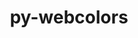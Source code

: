 ---
title: "py-webcolors"
layout: cache
categories: [package, develop-2025-02-02]
meta: {"versions": ["24.11.1"], "compilers": ["gcc@=11.1.0", "gcc@=11.4.0", "oneapi@=2024.2.1"], "oss": ["ubuntu20.04", "ubuntu22.04"], "platforms": ["linux"], "targets": ["neoverse_v2", "x86_64_v3"], "stacks": ["data-vis-sdk", "e4s", "e4s-neoverse-v2", "e4s-oneapi", "root"], "num_specs": 9, "num_specs_by_stack": {"data-vis-sdk": 1, "root": 9, "e4s-neoverse-v2": 2, "e4s": 3, "e4s-oneapi": 3}}
spec_details: [{"hash": "u2kmw6qwexrv5p4azsledl5faudksy7x", "compiler": "gcc@=11.1.0", "versions": ["24.11.1"], "os": "ubuntu20.04", "platform": "linux", "target": "x86_64_v3", "variants": ["build_system=python_pip"], "stacks": ["data-vis-sdk", "root"], "size": "-", "tarball": "https://binaries.spack.io/develop-2025-02-02/build_cache/linux-ubuntu20.04-x86_64_v3/gcc-11.1.0/py-webcolors-24.11.1/linux-ubuntu20.04-x86_64_v3-gcc-11.1.0-py-webcolors-24.11.1-u2kmw6qwexrv5p4azsledl5faudksy7x.spack"}, {"hash": "26ygwqbthux3osqp4jw3dh4d7wiuqr23", "compiler": "gcc@=11.4.0", "versions": ["24.11.1"], "os": "ubuntu22.04", "platform": "linux", "target": "neoverse_v2", "variants": ["build_system=python_pip"], "stacks": ["root", "e4s-neoverse-v2"], "size": "-", "tarball": "https://binaries.spack.io/develop-2025-02-02/build_cache/linux-ubuntu22.04-neoverse_v2/gcc-11.4.0/py-webcolors-24.11.1/linux-ubuntu22.04-neoverse_v2-gcc-11.4.0-py-webcolors-24.11.1-26ygwqbthux3osqp4jw3dh4d7wiuqr23.spack"}, {"hash": "omnuau44sfsejwt7uu62ybh3gipwqymy", "compiler": "gcc@=11.4.0", "versions": ["24.11.1"], "os": "ubuntu22.04", "platform": "linux", "target": "neoverse_v2", "variants": ["build_system=python_pip"], "stacks": ["root", "e4s-neoverse-v2"], "size": "-", "tarball": "https://binaries.spack.io/develop-2025-02-02/build_cache/linux-ubuntu22.04-neoverse_v2/gcc-11.4.0/py-webcolors-24.11.1/linux-ubuntu22.04-neoverse_v2-gcc-11.4.0-py-webcolors-24.11.1-omnuau44sfsejwt7uu62ybh3gipwqymy.spack"}, {"hash": "f5qjx4etdclyfdwjg3zti3g2sav77mxy", "compiler": "gcc@=11.4.0", "versions": ["24.11.1"], "os": "ubuntu22.04", "platform": "linux", "target": "x86_64_v3", "variants": ["build_system=python_pip"], "stacks": ["root", "e4s"], "size": "-", "tarball": "https://binaries.spack.io/develop-2025-02-02/build_cache/linux-ubuntu22.04-x86_64_v3/gcc-11.4.0/py-webcolors-24.11.1/linux-ubuntu22.04-x86_64_v3-gcc-11.4.0-py-webcolors-24.11.1-f5qjx4etdclyfdwjg3zti3g2sav77mxy.spack"}, {"hash": "7bwxdzirl6m6qbpsu3lz5h2yr5e76kqw", "compiler": "gcc@=11.4.0", "versions": ["24.11.1"], "os": "ubuntu22.04", "platform": "linux", "target": "x86_64_v3", "variants": ["build_system=python_pip"], "stacks": ["root", "e4s"], "size": "-", "tarball": "https://binaries.spack.io/develop-2025-02-02/build_cache/linux-ubuntu22.04-x86_64_v3/gcc-11.4.0/py-webcolors-24.11.1/linux-ubuntu22.04-x86_64_v3-gcc-11.4.0-py-webcolors-24.11.1-7bwxdzirl6m6qbpsu3lz5h2yr5e76kqw.spack"}, {"hash": "ewhdpei2oovossfjqnkw7e72kmc4c6sn", "compiler": "gcc@=11.4.0", "versions": ["24.11.1"], "os": "ubuntu22.04", "platform": "linux", "target": "x86_64_v3", "variants": ["build_system=python_pip"], "stacks": ["root", "e4s"], "size": "-", "tarball": "https://binaries.spack.io/develop-2025-02-02/build_cache/linux-ubuntu22.04-x86_64_v3/gcc-11.4.0/py-webcolors-24.11.1/linux-ubuntu22.04-x86_64_v3-gcc-11.4.0-py-webcolors-24.11.1-ewhdpei2oovossfjqnkw7e72kmc4c6sn.spack"}, {"hash": "ufvexed3dabj6asirz3kfmjqynewj4zz", "compiler": "oneapi@=2024.2.1", "versions": ["24.11.1"], "os": "ubuntu22.04", "platform": "linux", "target": "x86_64_v3", "variants": ["build_system=python_pip"], "stacks": ["root", "e4s-oneapi"], "size": "-", "tarball": "https://binaries.spack.io/develop-2025-02-02/build_cache/linux-ubuntu22.04-x86_64_v3/oneapi-2024.2.1/py-webcolors-24.11.1/linux-ubuntu22.04-x86_64_v3-oneapi-2024.2.1-py-webcolors-24.11.1-ufvexed3dabj6asirz3kfmjqynewj4zz.spack"}, {"hash": "oaarb2iyojtc4anduf3zer476nrktgx4", "compiler": "oneapi@=2024.2.1", "versions": ["24.11.1"], "os": "ubuntu22.04", "platform": "linux", "target": "x86_64_v3", "variants": ["build_system=python_pip"], "stacks": ["root", "e4s-oneapi"], "size": "-", "tarball": "https://binaries.spack.io/develop-2025-02-02/build_cache/linux-ubuntu22.04-x86_64_v3/oneapi-2024.2.1/py-webcolors-24.11.1/linux-ubuntu22.04-x86_64_v3-oneapi-2024.2.1-py-webcolors-24.11.1-oaarb2iyojtc4anduf3zer476nrktgx4.spack"}, {"hash": "4tuwfw66y3nvilfrwaza6ojo3vwdylix", "compiler": "oneapi@=2024.2.1", "versions": ["24.11.1"], "os": "ubuntu22.04", "platform": "linux", "target": "x86_64_v3", "variants": ["build_system=python_pip"], "stacks": ["root", "e4s-oneapi"], "size": "-", "tarball": "https://binaries.spack.io/develop-2025-02-02/build_cache/linux-ubuntu22.04-x86_64_v3/oneapi-2024.2.1/py-webcolors-24.11.1/linux-ubuntu22.04-x86_64_v3-oneapi-2024.2.1-py-webcolors-24.11.1-4tuwfw66y3nvilfrwaza6ojo3vwdylix.spack"}]
---